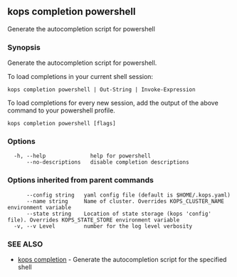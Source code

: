 
<!--- This file is automatically generated by make gen-cli-docs; changes should be made in the go CLI command code (under cmd/kops) -->

## kops completion powershell

Generate the autocompletion script for powershell

### Synopsis

Generate the autocompletion script for powershell.

To load completions in your current shell session:

	kops completion powershell | Out-String | Invoke-Expression

To load completions for every new session, add the output of the above command
to your powershell profile.


```
kops completion powershell [flags]
```

### Options

```
  -h, --help              help for powershell
      --no-descriptions   disable completion descriptions
```

### Options inherited from parent commands

```
      --config string   yaml config file (default is $HOME/.kops.yaml)
      --name string     Name of cluster. Overrides KOPS_CLUSTER_NAME environment variable
      --state string    Location of state storage (kops 'config' file). Overrides KOPS_STATE_STORE environment variable
  -v, --v Level         number for the log level verbosity
```

### SEE ALSO

* [kops completion](kops_completion.md)	 - Generate the autocompletion script for the specified shell

